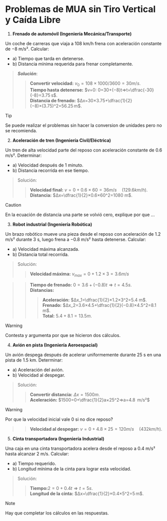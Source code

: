 # Problemas de MUA sin Tiro Vertical y Caída Libre
1. **Frenado de automóvil (Ingeniería  Mecánica/Transporte)**

Un coche de carreras que viaja a 108 km/h frena con aceleración constante de −8 m/s². Calcular:
- a) Tiempo que tarda en detenerse.
- b) Distancia mínima requerida para frenar completamente.
> ***Solución***:
>>**Convertir velocidad:** $v_0=108×1000/3600=30 m/s$.\
>>**Tiempo hasta detenerse:** $v=0: 0=30+(−8)t⇒t=\dfrac{-30}{-8}=3.75 s$.\
>>**Distancia de frenado:** $Δx=30×3.75+\dfrac{1}{2}(−8)×(3.75)^2=56.25 m$.

> [!TIP]
> Se puede realizar el problemas sin hacer la conversion de unidades pero no se recomienda.

2. **Aceleración de tren (Ingeniería Civil/Eléctrica)**

Un tren de alta velocidad parte del reposo con aceleración constante de 0.6 m/s². Determinar:
- a) Velocidad después de 1 minuto.
- b) Distancia recorrida en ese tiempo.
>Solución:
>>**Velocidad final:** $v=0+0.6×60=36 m/s \quad (129.6 km/h)$.\
>>**Distancia:** $Δx=\dfrac{1}{2}×0.6×60^2=1080 m$.

> [!CAUTION]
> En la ecuación de distancia una parte se volvió cero, explique por que ...

3. **Robot industrial (Ingeniería Robótica)**

Un brazo robótico mueve una pieza desde el reposo con aceleración de 1.2 m/s² durante 3 s, luego frena a −0.8 m/s² hasta detenerse. Calcular:
- a) Velocidad máxima alcanzada.
- b) Distancia total recorrida.

>Solución:
>>**Velocidad máxima:** $v_{max}=0+1.2×3=3.6 m/s$

>>**Tiempo de frenado:** $0=3.6+(−0.8)t⇒t=4.5 s$.\
>>**Distancias:**
>>>**Aceleración:** $Δx_1​=\dfrac{1}{2}​×1.2×3^2=5.4 m$.\
>>>**Frenado:** $Δx_2=3.6×4.5+\dfrac{1}{2}​(−0.8)×4.5^2=8.1 m$.\
>>>**Total:** $5.4+8.1=13.5 m$.

> [!WARNING]
> Contesta y argumenta por que se hicieron dos cálculos.

4. **Avión en pista (Ingeniería Aeroespacial)**

Un avión despega después de acelerar uniformemente durante 25 s en una pista de 1.5 km. Determinar:
- a) Aceleración del avión.
- b) Velocidad al despegar.

>Solución: 
>>**Convertir distancia:** $Δx=1500 m$.\
>>**Aceleración:** $1500=0+\dfrac{1}{2}a×25^2⇒a=4.8  m/s²$

> [!WARNING]
> Por que la velocidad inicial vale 0 si no dice reposo?

>>**Velocidad al despegar:** $v=0+4.8×25=120 m/s \quad (432 km/h)$.

5. **Cinta transportadora (Ingeniería Industrial)**

Una caja en una cinta transportadora acelera desde el reposo a 0.4 m/s² hasta alcanzar 2 m/s. Calcular:
- a) Tiempo requerido.
- b) Longitud mínima de la cinta para lograr esta velocidad.

>Solución:
>>**Tiempo:**$2=0+0.4t⇒t=5 s$.\
>>**Longitud de la cinta:** $Δx=\dfrac{1}{2}×0.4×5^2=5 m$.

> [!NOTE]
> Hay que completar los cálculos en las respuestas.